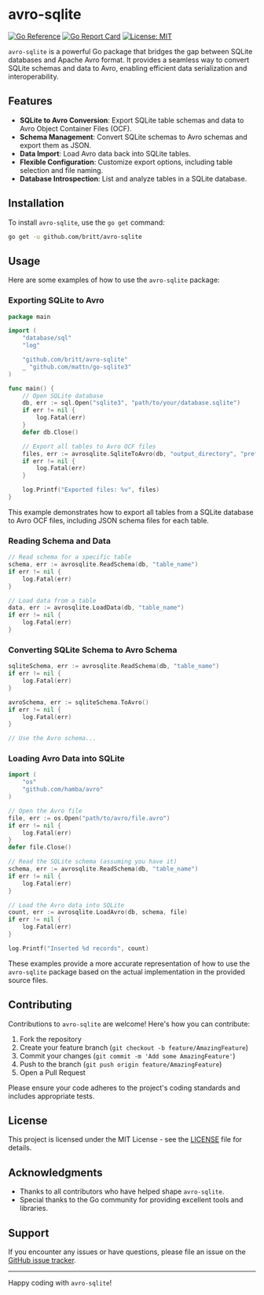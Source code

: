 # avro-sqlite

[![Go Reference](https://pkg.go.dev/badge/github.com/britt/avro-sqlite.svg)](https://pkg.go.dev/github.com/britt/avro-sqlite)
[![Go Report Card](https://goreportcard.com/badge/github.com/britt/avro-sqlite)](https://goreportcard.com/report/github.com/britt/avro-sqlite)
[![License: MIT](https://img.shields.io/badge/License-MIT-yellow.svg)](https://opensource.org/licenses/MIT)

`avro-sqlite` is a powerful Go package that bridges the gap between SQLite databases and Apache Avro format. It provides a seamless way to convert SQLite schemas and data to Avro, enabling efficient data serialization and interoperability.

## Features

- **SQLite to Avro Conversion**: Export SQLite table schemas and data to Avro Object Container Files (OCF).
- **Schema Management**: Convert SQLite schemas to Avro schemas and export them as JSON.
- **Data Import**: Load Avro data back into SQLite tables.
- **Flexible Configuration**: Customize export options, including table selection and file naming.
- **Database Introspection**: List and analyze tables in a SQLite database.

## Installation

To install `avro-sqlite`, use the `go get` command:

```bash
go get -u github.com/britt/avro-sqlite
```

## Usage

Here are some examples of how to use the `avro-sqlite` package:

### Exporting SQLite to Avro

```go
package main

import (
    "database/sql"
    "log"

    "github.com/britt/avro-sqlite"
    _ "github.com/mattn/go-sqlite3"
)

func main() {
    // Open SQLite database
    db, err := sql.Open("sqlite3", "path/to/your/database.sqlite")
    if err != nil {
        log.Fatal(err)
    }
    defer db.Close()

    // Export all tables to Avro OCF files
    files, err := avrosqlite.SqliteToAvro(db, "output_directory", "prefix_", true, nil)
    if err != nil {
        log.Fatal(err)
    }

    log.Printf("Exported files: %v", files)
}
```

This example demonstrates how to export all tables from a SQLite database to Avro OCF files, including JSON schema files for each table.

### Reading Schema and Data

```go
// Read schema for a specific table
schema, err := avrosqlite.ReadSchema(db, "table_name")
if err != nil {
    log.Fatal(err)
}

// Load data from a table
data, err := avrosqlite.LoadData(db, "table_name")
if err != nil {
    log.Fatal(err)
}
```

### Converting SQLite Schema to Avro Schema

```go
sqliteSchema, err := avrosqlite.ReadSchema(db, "table_name")
if err != nil {
    log.Fatal(err)
}

avroSchema, err := sqliteSchema.ToAvro()
if err != nil {
    log.Fatal(err)
}

// Use the Avro schema...
```

### Loading Avro Data into SQLite

```go
import (
    "os"
    "github.com/hamba/avro"
)

// Open the Avro file
file, err := os.Open("path/to/avro/file.avro")
if err != nil {
    log.Fatal(err)
}
defer file.Close()

// Read the SQLite schema (assuming you have it)
schema, err := avrosqlite.ReadSchema(db, "table_name")
if err != nil {
    log.Fatal(err)
}

// Load the Avro data into SQLite
count, err := avrosqlite.LoadAvro(db, schema, file)
if err != nil {
    log.Fatal(err)
}

log.Printf("Inserted %d records", count)
```

These examples provide a more accurate representation of how to use the `avro-sqlite` package based on the actual implementation in the provided source files.

## Contributing

Contributions to `avro-sqlite` are welcome! Here's how you can contribute:

1. Fork the repository
2. Create your feature branch (`git checkout -b feature/AmazingFeature`)
3. Commit your changes (`git commit -m 'Add some AmazingFeature'`)
4. Push to the branch (`git push origin feature/AmazingFeature`)
5. Open a Pull Request

Please ensure your code adheres to the project's coding standards and includes appropriate tests.

## License

This project is licensed under the MIT License - see the [LICENSE](LICENSE) file for details.

## Acknowledgments

- Thanks to all contributors who have helped shape `avro-sqlite`.
- Special thanks to the Go community for providing excellent tools and libraries.

## Support

If you encounter any issues or have questions, please file an issue on the [GitHub issue tracker](https://github.com/britt/avro-sqlite/issues).

---

Happy coding with `avro-sqlite`!
